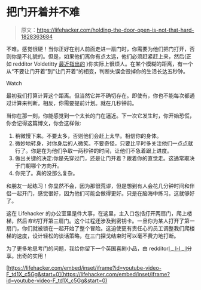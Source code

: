 # 把门开着并不难

> 原文：<https://lifehacker.com/holding-the-door-open-is-not-that-hard-1828363684>

不难。感觉很硬！当你正好在别人前面走进一扇门时，你需要为他们把门打开，否则你是不礼貌的。但是，如果他们离你有点太远，他们必须赶紧赶上来，然后(正如 redditor Voldetitty [最近指出的](https://www.reddit.com/r/Showerthoughts/comments/97gbfw/people_holding_open_doors_for_you_is_either_a/) )你实际上很烦人。在某个模糊的距离，有一个从“不要让门开着”到“让门开着”的相变，判断失误会毁掉你的生活长达五秒钟。

Watch

最初我们打算计算这个距离。但当然它并不确切存在。即使有，你也不能每次都通过计算来判断。相反，你需要提前计划。就在几秒钟前。

当你在那一刻，你能感觉到一个太长的门在逼近。下一次它发生时，你开始恐慌，你会记得这篇博文，你会这样做:

1.  稍微慢下来。不要太多，否则他们会赶上太早。相信你的身体。
2.  微妙地转身，对你身后的人微笑。不要奇怪，只要比平时多关注他们一点点就行了。你是在为他们争取一两秒钟的时间，让他们不急着跟上进度。
3.  做出关键的决定:你是先穿过门，还是让门开着？跟着你的直觉走。这通常取决于门朝哪个方向开。
4.  你完了。真的没那么复杂。

和朋友一起练习！你显然不会，因为那很荒谬，但是想到有人会花几分钟时间和伴侣一起开门，感觉很好，因为他们可能会做得更好。只是在脑海中练习。这就够好了。

这在 Lifehacker 的办公室里是件大事，在这里，主入口包括打开两扇门，爬上楼梯，然后*有时*打开第三扇门。这个过程还涉及到密钥卡。一旦你为某人打开了第一扇门，你们就被锁在一起开始了整个冒险。这迫使更有责任心的员工调整我们爬楼梯的速度，设计轻松的谈话策略，在三门探戈结束时可以毫不费力地打断。

为了更多地思考门的问题，我给你留下一个英国喜剧小品，由 redditor[l _ l-l _ l](https://www.reddit.com/r/Showerthoughts/comments/97gbfw/people_holding_open_doors_for_you_is_either_a/e486iy2/)分享。出奇的实用！

 [https://lifehacker.com/embed/inset/iframe?id=youtube-video-F_td1X_c5Gg&start=0](https://lifehacker.com/embed/inset/iframe?id=youtube-video-F_td1X_c5Gg&start=0)